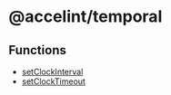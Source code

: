 # @accelint/temporal

## Functions

- [setClockInterval](functions/setClockInterval.md)
- [setClockTimeout](functions/setClockTimeout.md)
